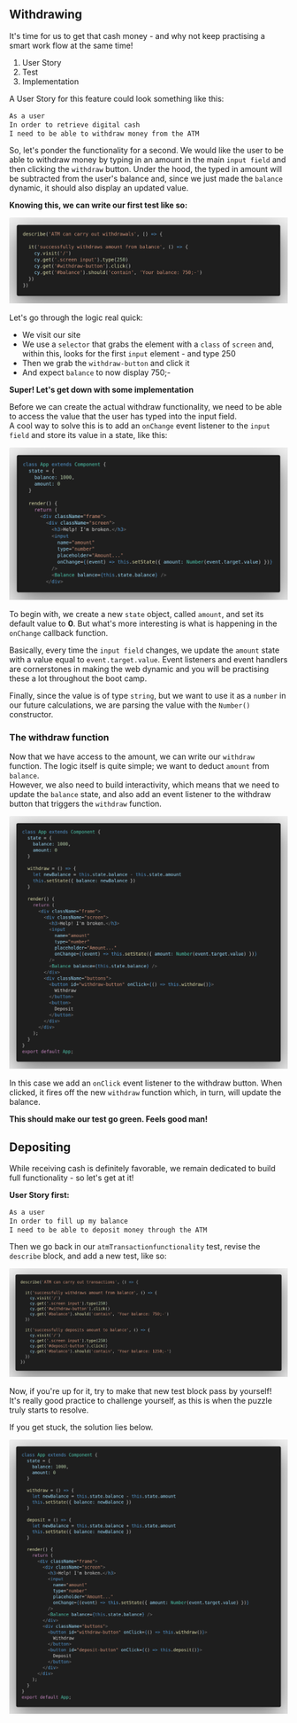 ## Withdrawing
It's time for us to get that cash money - and why not keep practising a smart work flow at the same time!
1. User Story
2. Test
3. Implementation

A User Story for this feature could look something like this:
```
As a user
In order to retrieve digital cash
I need to be able to withdraw money from the ATM
```

So, let's ponder the functionality for a second. We would like the user to be able to withdraw money by typing in an amount in the main ```input field``` and then clicking the ```withdraw``` button. Under the hood, the typed in amount will be subtracted from the user's balance and, since we just made the ```balance``` dynamic, it should also display an updated value. 

**Knowing this, we can write our first test like so:**

![](../images/transaction_functionality_01.png)

Let's go through the logic real quick: 
- We visit our site
- We use a ```selector``` that grabs the element with a ```class``` of ```screen``` and, within this, looks for the first ```input``` element - and type 250
- Then we grab the ```withdraw-button``` and click it
- And expect ```balance``` to now display 750;-

**Super! Let's get down with some implementation**

Before we can create the actual withdraw functionality, we need to be able to access the value that the user has typed into the input field.  
A cool way to solve this is to add an ```onChange``` event listener to the ```input field``` and store its value in a state, like this:

![](../images/transaction_functionality_02.png)

To begin with, we create a new ```state``` object, called ```amount```, and set its default value to **0**. 
But what's more interesting is what is happening in the ```onChange``` callback function.

Basically, every time the ```input field``` changes, we update the ```amount``` state with a value equal to ```event.target.value```.   Event listeners and event handlers are cornerstones in making the web dynamic and you will be practising these a lot throughout the boot camp. 

Finally, since the value is of type ```string```, but we want to use it as a ```number``` in our future calculations, we are parsing the value with the ```Number()``` constructor. 

### The withdraw function
Now that we have access to the amount, we can write our ```withdraw``` function. The logic itself is quite simple; we want to deduct ```amount``` from ```balance```.  
However, we also need to build interactivity, which means that we need to update the ```balance``` state, and also add an event listener to the withdraw button that triggers the ```withdraw``` function.

![](../images/transaction_functionality_03.png)

In this case we add an `onClick` event listener to the withdraw button. When clicked, it fires off the new `withdraw` function which, in turn, will update the balance. 

**This should make our test go green. Feels good man!**

## Depositing
While receiving cash is definitely favorable, we remain dedicated to build full functionality - so let's get at it!

**User Story first:**
```
As a user
In order to fill up my balance
I need to be able to deposit money through the ATM
```

Then we go back in our ```atmTransactionfunctionality``` test, revise the ```describe``` block, and add a new test, like so: 

![](../images/transaction_functionality_04.png)

Now, if you're up for it, try to make that new test block pass by yourself!  
It's really good practice to challenge yourself, as this is when the puzzle truly starts to resolve.

If you get stuck, the solution lies below.

![](../images/transaction_functionality_05.png)